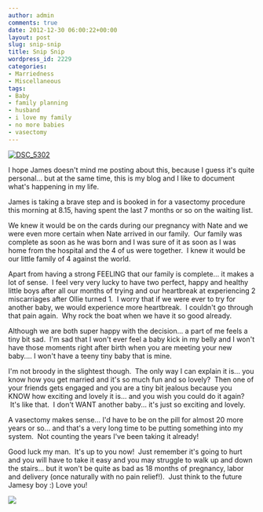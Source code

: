 ```yaml
---
author: admin
comments: true
date: 2012-12-30 06:00:22+00:00
layout: post
slug: snip-snip
title: Snip Snip
wordpress_id: 2229
categories:
- Marriedness
- Miscellaneous
tags:
- Baby
- family planning
- husband
- i love my family
- no more babies
- vasectomy
---
```


[![DSC_5302](http://www.outmumbered.com/wp-content/uploads/2012/12/DSC_5302-1024x683.jpg)](http://www.outmumbered.com/2012/12/30/snip-snip/dsc_5302/)

I hope James doesn't mind me posting about this, because I guess it's quite personal... but at the same time, this is my blog and I like to document what's happening in my life.

James is taking a brave step and is booked in for a vasectomy procedure this morning at 8.15, having spent the last 7 months or so on the waiting list.

We knew it would be on the cards during our pregnancy with Nate and we were even more certain when Nate arrived in our family.  Our family was complete as soon as he was born and I was sure of it as soon as I was home from the hospital and the 4 of us were together.  I knew it would be our little family of 4 against the world.

Apart from having a strong FEELING that our family is complete... it makes a lot of sense.  I feel very very lucky to have two perfect, happy and healthy little boys after all our months of trying and our heartbreak at experiencing 2 miscarriages after Ollie turned 1.  I worry that if we were ever to try for another baby, we would experience more heartbreak.  I couldn't go through that pain again.  Why rock the boat when we have it so good already.

Although we are both super happy with the decision... a part of me feels a tiny bit sad.  I'm sad that I won't ever feel a baby kick in my belly and I won't have those moments right after birth when you are meeting your new baby.... I won't have a teeny tiny baby that is mine.

I'm not broody in the slightest though.  The only way I can explain it is... you know how you get married and it's so much fun and so lovely?  Then one of your friends gets engaged and you are a tiny bit jealous because you KNOW how exciting and lovely it is... and you wish you could do it again?  It's like that.  I don't WANT another baby... it's just so exciting and lovely.

A vasectomy makes sense... I'd have to be on the pill for almost 20 more years or so... and that's a very long time to be putting something into my system.  Not counting the years I've been taking it already!

Good luck my man.  It's up to you now!  Just remember it's going to hurt and you will have to take it easy and you may struggle to walk up and down the stairs... but it won't be quite as bad as 18 months of pregnancy, labor and delivery (once naturally with no pain relief!).  Just think to the future Jamesy boy :) Love you!

![](http://static.someecards.com/someecards/usercards/1285088606220_2958765.png)
